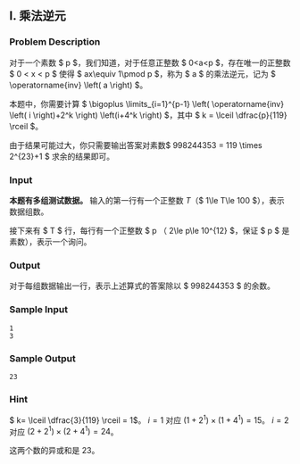 ## I. 乘法逆元

### Problem Description

对于一个素数 $ p $，我们知道，对于任意正整数 $ 0<a<p $，存在唯一的正整数 $ 0 < x < p $ 使得 $ ax\equiv 1\pmod p $，称为 $ a $ 的乘法逆元，记为 $ \operatorname{inv} \left( a \right) $。

本题中，你需要计算 $ \bigoplus \limits_{i=1}^{p-1} \left( \operatorname{inv} \left( i \right)+2^k \right) \left(i+4^k \right) $，其中 $ k = \lceil \dfrac{p}{119} \rceil $。

由于结果可能过大，你只需要输出答案对素数$ 998244353 = 119 \times 2^{23}+1 $ 求余的结果即可。

### Input

**本题有多组测试数据。** 输入的第一行有一个正整数 $T$（$ 1\le T\le 100 $），表示数据组数。

接下来有 $ T $ 行，每行有一个正整数 $ p $（$ 2\le p\le 10^{12} $，保证 $ p $ 是素数），表示一个询问。

### Output

对于每组数据输出一行，表示上述算式的答案除以 $ 998244353 $ 的余数。

### Sample Input

```plain
1
3
```

### Sample Output

```plain
23
```

### Hint

$ k= \lceil \dfrac{3}{119} \rceil = 1$。 $i=1$ 对应 $(1+2^1)\times (1+4^1)=15$。 $i=2$ 对应 $(2+2^1)\times (2+4^1)=24$。

这两个数的异或和是 $23$。

